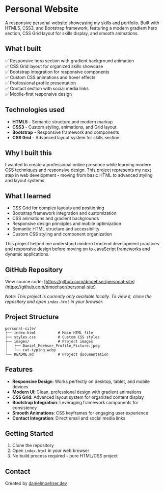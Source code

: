 # Personal Website

A responsive personal website showcasing my skills and portfolio. Built with HTML5, CSS3, and Bootstrap framework, featuring a modern gradient hero section, CSS Grid layout for skills display, and smooth animations.

## What I built

✅ Responsive hero section with gradient background animation  
✅ CSS Grid layout for organized skills showcase  
✅ Bootstrap integration for responsive components  
✅ Custom CSS animations and hover effects  
✅ Professional profile presentation  
✅ Contact section with social media links  
✅ Mobile-first responsive design  

## Technologies used

- **HTML5** - Semantic structure and modern markup
- **CSS3** - Custom styling, animations, and Grid layout
- **Bootstrap** - Responsive framework and components
- **CSS Grid** - Advanced layout system for skills section

## Why I built this

I wanted to create a professional online presence while learning modern CSS techniques and responsive design. This project represents my next step in web development - moving from basic HTML to advanced styling and layout systems.

## What I learned

- CSS Grid for complex layouts and positioning
- Bootstrap framework integration and customization  
- CSS animations and gradient backgrounds
- Responsive design principles and mobile optimization
- Semantic HTML structure and accessibility
- Custom CSS styling and component organization

This project helped me understand modern frontend development practices and responsive design before moving on to JavaScript frameworks and dynamic applications.

## GitHub Repository

View source code: [https://github.com/dmoehser/personal-site](https://github.com/dmoehser/personal-site)

*Note: This project is currently only available locally. To view it, clone the repository and open `index.html` in your browser.*

## Project Structure

```
personal-site/
├── index.html          # Main HTML file
├── styles.css          # Custom CSS styles
├── images/             # Project images
│   ├── Daniel_Moehser_Profile_Picture.jpeg
│   └── cat-typing.webp
└── README.md           # Project documentation
```

## Features

- **Responsive Design**: Works perfectly on desktop, tablet, and mobile devices
- **Modern UI**: Clean, professional design with gradient animations
- **CSS Grid**: Advanced layout system for organized content display
- **Bootstrap Integration**: Leveraging framework components for consistency
- **Smooth Animations**: CSS keyframes for engaging user experience
- **Contact Integration**: Direct email and social media links

## Getting Started

1. Clone the repository
2. Open `index.html` in your web browser
3. No build process required - pure HTML/CSS project

## Contact

Created by [danielmoehser.dev](https://danielmoehser.dev)
